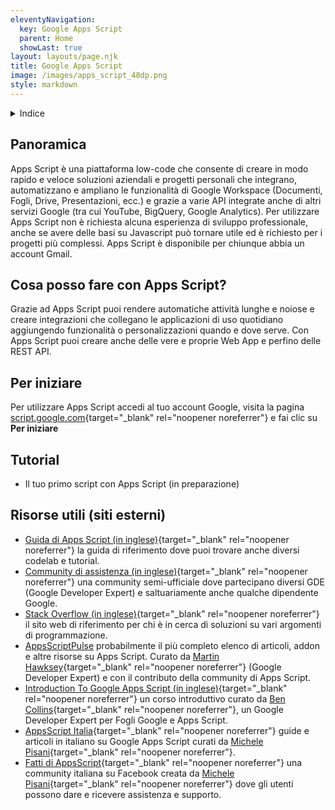```yaml
---
eleventyNavigation:
  key: Google Apps Script
  parent: Home
  showLast: true
layout: layouts/page.njk
title: Google Apps Script
image: /images/apps_script_48dp.png
style: markdown
---
```

<details>
<summary>
Indice
</summary>

<nav>

- [Panoramica](#panoramica)
- [Cosa posso fare con Apps Script?](#cosa-posso-fare-con-apps-script%3F)
- [Per iniziare](#per-iniziare)
- [Tutorial](#tutorial)
- [Risorse utili](<#risorse-utili-(siti-esterni)>)

</nav>
</details>

## Panoramica

Apps Script è una piattaforma low-code che consente di creare in modo rapido e veloce soluzioni aziendali e progetti personali che integrano, automatizzano e ampliano le funzionalità di Google Workspace (Documenti, Fogli, Drive, Presentazioni, ecc.) e grazie a varie API integrate anche di altri servizi Google (tra cui YouTube, BigQuery, Google Analytics). Per utilizzare Apps Script non è richiesta alcuna esperienza di sviluppo professionale, anche se avere delle basi su Javascript può tornare utile ed è richiesto per i progetti più complessi. Apps Script è disponibile per chiunque abbia un account Gmail.

## Cosa posso fare con Apps Script?

Grazie ad Apps Script puoi rendere automatiche attività lunghe e noiose e creare integrazioni che collegano le applicazioni di uso quotidiano aggiungendo funzionalità o personalizzazioni quando e dove serve. Con Apps Script puoi creare anche delle vere e proprie Web App e perfino delle REST API.

## Per iniziare

Per utilizzare Apps Script accedi al tuo account Google, visita la pagina [script.google.com](https://script.google.com){target="_blank" rel="noopener noreferrer"} e fai clic su **Per iniziare**

## Tutorial

- Il tuo primo script con Apps Script (in preparazione)

## Risorse utili (siti esterni)

- [Guida di Apps Script (in inglese)](https://developers.google.com/apps-script/overview){target="_blank" rel="noopener noreferrer"} la guida di riferimento dove puoi trovare anche diversi codelab e tutorial.
- [Community di assistenza (in inglese)](https://developers.google.com/apps-script/community){target="_blank" rel="noopener noreferrer"} una community semi-ufficiale dove partecipano diversi GDE (Google Developer Expert) e saltuariamente anche qualche dipendente Google.
- [Stack Overflow (in inglese)](https://stackoverflow.com/questions/tagged/google-apps-script){target="_blank" rel="noopener noreferrer"} il sito web di riferimento per chi è in cerca di soluzioni su vari argomenti di programmazione.
- [AppsScriptPulse](https://pulse.appsscript.info/) probabilmente il più completo elenco di articoli, addon e altre risorse su Apps Script. Curato da [Martin Hawksey](https://twitter.com/mhawksey){target="_blank" rel="noopener noreferrer"} (Google Developer Expert) e con il contributo della community di Apps Script.
- [Introduction To Google Apps Script (in inglese)](https://courses.benlcollins.com/p/apps-script-blastoff){target="_blank" rel="noopener noreferrer"} un corso introduttivo curato da [Ben Collins](https://twitter.com/benlcollins){target="_blank" rel="noopener noreferrer"}, un Google Developer Expert per Fogli Google e Apps Script.
- [AppsScript Italia](https://support.google.com/docs/community){target="_blank" rel="noopener noreferrer"} guide e articoli in italiano su Google Apps Script curati da [Michele Pisani](https://twitter.com/michelepisani80){target="_blank" rel="noopener noreferrer"}.
- [Fatti di AppsScript](https://www.facebook.com/groups/AppsScript/){target="_blank" rel="noopener noreferrer"} una community italiana su Facebook creata da [Michele Pisani](https://www.facebook.com/michelepisani.it){target="_blank" rel="noopener noreferrer"} dove gli utenti possono dare e ricevere assistenza e supporto.